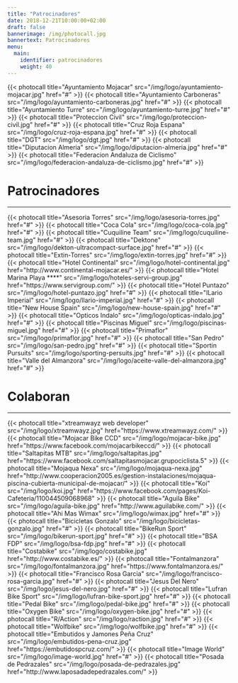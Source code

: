 ```yaml
---
title: "Patrocinadores"
date: 2018-12-21T10:00:00+02:00
draft: false
bannerimage: /img/photocall.jpg
bannertext: Patrocinadores
menu:
  main:
    identifier: patrocinadores
    weight: 40
---
```


<div class="card-deck photocall">
    {{< photocall title="Ayuntamiento Mojacar" src="/img/logo/ayuntamiento-mojacar.jpg" href="#" >}}
    {{< photocall title="Ayuntamiento Carboneras" src="/img/logo/ayuntamiento-carboneras.jpg" href="#" >}}
    {{< photocall title="Ayuntamiento Turre" src="/img/logo/ayuntamiento-turre.jpg" href="#" >}}
    {{< photocall title="Proteccion Civil" src="/img/logo/proteccion-civil.jpg" href="#" >}}
    {{< photocall title="Cruz Roja Espana" src="/img/logo/cruz-roja-espana.jpg" href="#" >}}
    {{< photocall title="DGT" src="/img/logo/dgt.jpg" href="#" >}}
    {{< photocall title="Diputacion Almeria" src="/img/logo/diputacion-almeria.jpg" href="#" >}}
    {{< photocall title="Federacion Andaluza de Ciclismo" src="/img/logo/federacion-andaluza-de-ciclismo.jpg" href="#" >}}
</div>

<h1>Patrocinadores</h1>
<hr>
<div class="card-deck photocall">
    {{< photocall title="Asesoria Torres" src="/img/logo/asesoria-torres.jpg" href="#" >}}
    {{< photocall title="Coca Cola" src="/img/logo/coca-cola.jpg" href="#" >}}
    {{< photocall title="Cuquiline Team" src="/img/logo/cuquiline-team.jpg" href="#" >}}
    {{< photocall title="Dektone" src="/img/logo/dekton-ultracompact-surface.jpg" href="#" >}}
    {{< photocall title="Extin-Torres" src="/img/logo/extin-torres.jpg" href="#" >}}
    {{< photocall title="Hotel Continental" src="/img/logo/hotel-continental.jpg" href="http://www.continental-mojacar.es/" >}}
    {{< photocall title="Hotel Marina Playa ****" src="/img/logo/hoteles-servi-group.jpg" href="https://www.servigroup.com/" >}}
    {{< photocall title="Hotel Puntazo" src="/img/logo/hotel-puntazo.jpg" href="#" >}}
    {{< photocall title="ILario Imperial" src="/img/logo/llario-imperial.jpg" href="#" >}}
    {{< photocall title="New House Spain" src="/img/logo/new-house-spain.jpg" href="#" >}}
    {{< photocall title="Opticos Indalo" src="/img/logo/opticas-indalo.jpg" href="#" >}}
    {{< photocall title="Piscinas Miguel" src="/img/logo/piscinas-miguel.jpg" href="#" >}}
    {{< photocall title="Primaflor" src="/img/logo/primaflor.jpg" href="#" >}}
    {{< photocall title="San Pedro" src="/img/logo/san-pedro.jpg" href="#" >}}
    {{< photocall title="Sportin Pursuits" src="/img/logo/sporting-persuits.jpg" href="#" >}}
    {{< photocall title="Valle del Almanzora" src="/img/logo/aceite-valle-del-almanzora.jpg" href="#" >}}
</div>

<h1>Colaboran</h1>
<hr>
<div class="card-deck photocall">
    {{< photocall title="xtreamwayz web developer" src="/img/logo/xtreamwayz.jpg" href="https://www.xtreamwayz.com/" >}}
    {{< photocall title="Mojacar Bike CCD" src="/img/logo/mojacar-bike.jpg" href="https://www.facebook.com/mojacarbikeccd/" >}}
    {{< photocall title="Saltapitas MTB" src="/img/logo/saltapitas.jpg" href="https://www.facebook.com/saltapitasmojacar.grupociclista.5" >}}
    {{< photocall title="Mojaqua Nexa" src="/img/logo/mojaqua-nexa.jpg" href="http://www.cooperacion2005.es/gestion-instalaciones/mojaqua-piscina-cubierta-municipal-de-mojacar/" >}}
    {{< photocall title="Koi" src="/img/logo/koi.jpg" href="https://www.facebook.com/pages/Koi-Cafeteria/110044509068968" >}}
    {{< photocall title="Aguila Bike" src="/img/logo/aguila-bike.jpg" href="http://www.aguilabike.com/" >}}
    {{< photocall title="Ahi Mas Wimax" src="/img/logo/wimax.jpg" href="#" >}}
    {{< photocall title="Bicicletas Gonzalo" src="/img/logo/bicicletas-gonzalo.jpg" href="#" >}}
    {{< photocall title="BikeRun Sport" src="/img/logo/bikerun-sport.jpg" href="#" >}}
    {{< photocall title="BSA FDP" src="/img/logo/bsa-fdp.jpg" href="#" >}}
    {{< photocall title="Costabike" src="/img/logo/costabike.jpg" href="http://www.costabike.es/" >}}
    {{< photocall title="Fontalmanzora" src="/img/logo/fontalmanzora.jpg" href="https://www.fontalmanzora.es/" >}}
    {{< photocall title="Francisco Rosa Garcia" src="/img/logo/francisco-rosa-garcia.jpg" href="#" >}}
    {{< photocall title="Jesus Del Nero" src="/img/logo/jesus-del-nero.jpg" href="#" >}}
    {{< photocall title="Lufran Bike Sport" src="/img/logo/lufran-bike-sport.jpg" href="#" >}}
    {{< photocall title="Pedal Bike" src="/img/logo/pedal-bike.jpg" href="#" >}}
    {{< photocall title="Oxygen Bike" src="/img/logo/oxygen-bike.jpg" href="#" >}}
    {{< photocall title="R/Action" src="/img/logo/raction.jpg" href="#" >}}
    {{< photocall title="Wolfbike" src="/img/logo/wolfbike.jpg" href="#" >}}
    {{< photocall title="Embutidos y Jamones Peña Cruz" src="/img/logo/embutidos-pena-cruz.jpg" href="https://embutidospcruz.com/" >}}
    {{< photocall title="Image World" src="/img/logo/image-world.jpg" href="#" >}}
    {{< photocall title="Posada de Pedrazales" src="/img/logo/posada-de-pedrazales.jpg" href="http://www.laposadadepedrazales.com/" >}}
</div>
